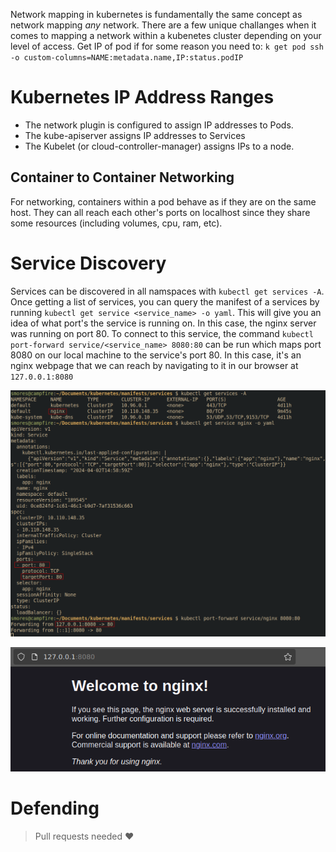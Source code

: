 Network mapping in kubernetes is fundamentally the same concept as network mapping _any_ network. There are a few unique challanges when it comes to mapping a network within a kubenetes cluster depending on your level of access. Get IP of pod if for some reason you need to: `k get pod ssh -o custom-columns=NAME:metadata.name,IP:status.podIP`


# Kubernetes IP Address Ranges

- The network plugin is configured to assign IP addresses to Pods.
- The kube-apiserver assigns IP addresses to Services
- The Kubelet (or cloud-controller-manager) assigns IPs to a node. 

## Container to Container Networking
For networking, containers within a pod behave as if they are on the same host. They can all reach each other's ports on localhost since they share some resources (including volumes, cpu, ram, etc). 

# Service Discovery
Services can be discovered in all namspaces with `kubectl get services -A`. Once getting a list of services, you can query the manifest of a services by running `kubectl get service <service_name> -o yaml`. This will give you an idea of what port's the service is running on. In this case, the nginx server was running on port 80. To connect to this service, the command `kubectl port-forward service/<service_name> 8080:80` can be run which maps port 8080 on our local machine to the service's port 80. In this case, it's an nginx webpage that we can reach by navigating to it in our browser at `127.0.0.1:8080`

![](../images/Pasted%20image%2020240402111003.png)

![](../images/Pasted%20image%2020240402111305.png)

# Defending
> Pull requests needed ❤️ 